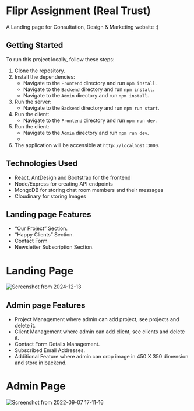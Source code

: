 # Flipr Assignment (Real Trust)

A Landing page for Consultation, Design & Marketing website :)


## Getting Started

To run this project locally, follow these steps:

1. Clone the repository.
2. Install the dependencies:
   - Navigate to the `Frontend` directory and run `npm install`.
   - Navigate to the `Backend` directory and run `npm install`.
   - Navigate to the `Admin` directory and run `npm install`.
3. Run the server:
   - Navigate to the `Backend` directory and run `npm run start`.
6. Run the client:
   - Navigate to the `Frontend` directory and run `npm run dev`.
6. Run the client:
   - Navigate to the `Admin` directory and run `npm run dev`.
   - 
7. The application will be accessible at `http://localhost:3000`.


## Technologies Used

- React, AntDesign and Bootstrap for the frontend
- Node/Express for creating API endpoints
- MongoDB for storing chat room members and their messages
- Cloudinary for storing Images


## Landing page Features

- “Our Project” Section.
- “Happy Clients” Section.
- Contact Form
- Newsletter Subscription Section.

# Landing Page

![Screenshot from 2024-12-13](https://res.cloudinary.com/dcfend16u/image/upload/v1734107140/Github%20Images/ny0fo2cil2gwthgmgzm0.png)


 ## Admin page Features
- Project Management where admin can add project, see projects and delete it.
- Client Management where admin can add client, see clients and delete it.
- Contact Form Details Management.
- Subscribed Email Addresses.
- Additional Feature where admin can crop image in 450 X 350 dimension and store in backend.
  
# Admin Page

![Screenshot from 2022-09-07 17-11-16](https://res.cloudinary.com/dcfend16u/image/upload/v1734107176/Github%20Images/r7y1dpuhqllfcmrweaih.png)
